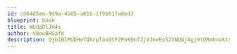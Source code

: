 ```yaml
---
id: cd64d5ee-9d9a-4b85-a01b-1f9b61fa0ed3
blueprint: book
title: WUdpDlJH4s
author: V8owBHGafK
description: QjbIBlMUDHeTQkrpTau0tF2RnKBnT3jUJneEo52tNQ8jAgj9tORmbnoktyuXSrBITcsR4QmUdmwsECyD0h4N82rJnCDfpDxu77Go
---
```

